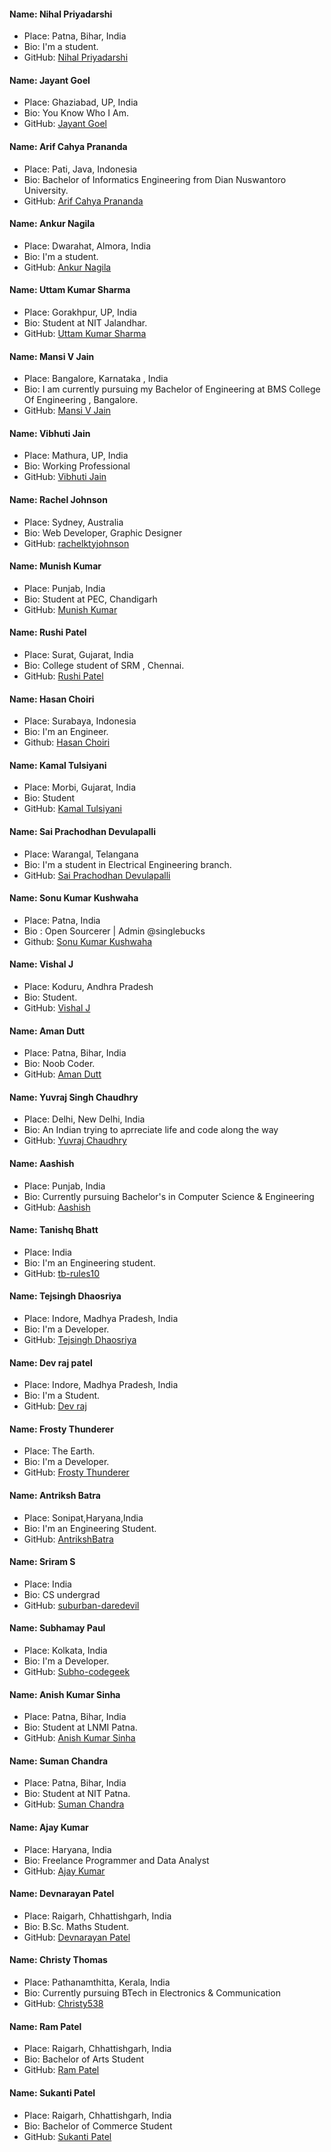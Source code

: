 #### Name: Nihal Priyadarshi
- Place: Patna, Bihar, India
- Bio: I'm a student.
- GitHub: [Nihal Priyadarshi](https://github.com/Nihal-Priyadarshi)


#### Name: Jayant Goel
- Place: Ghaziabad, UP, India
- Bio: You Know Who I Am.
- GitHub: [Jayant Goel](https://github.com/JayantGoel001)


#### Name: Arif Cahya Prananda
- Place: Pati, Java, Indonesia
- Bio: Bachelor of Informatics Engineering from Dian Nuswantoro University.
- GitHub: [Arif Cahya Prananda](https://github.com/boscahya)


#### Name: Ankur Nagila
- Place: Dwarahat, Almora, India
- Bio: I'm a student.
- GitHub: [Ankur Nagila](https://github.com/ANkurNagila)


#### Name: Uttam Kumar Sharma
- Place: Gorakhpur, UP, India
- Bio: Student at NIT Jalandhar.
- GitHub: [Uttam Kumar Sharma](https://github.com/uttams237)


#### Name: Mansi V Jain
- Place: Bangalore, Karnataka , India
- Bio: I am currently pursuing my Bachelor of Engineering at BMS College Of Engineering , Bangalore.
- GitHub: [Mansi V Jain](https://github.com/Mansivjain00)


#### Name: Vibhuti Jain
- Place: Mathura, UP, India
- Bio: Working Professional
- GitHub: [Vibhuti Jain](https://github.com/vibhuvj27)


#### Name: Rachel Johnson
- Place: Sydney, Australia
- Bio: Web Developer, Graphic Designer
- GitHub: [rachelktyjohnson](https://github.com/rachelktyjohnson)


#### Name: Munish Kumar
- Place: Punjab, India
- Bio: Student at PEC, Chandigarh
- GitHub: [Munish Kumar](https://github.com/munish0838)


#### Name: Rushi Patel
- Place: Surat, Gujarat, India
- Bio: College student of SRM , Chennai.
- GitHub: [Rushi Patel](https://github.com/Developer-R-7)


#### Name: Hasan Choiri
- Place: Surabaya, Indonesia
- Bio: I'm an Engineer.
- Github: [Hasan Choiri](https://github.com/hasancho)


#### Name: Kamal Tulsiyani
- Place: Morbi, Gujarat, India
- Bio: Student
- GitHub: [Kamal Tulsiyani](https://github.com/kamalrt11)


#### Name: Sai Prachodhan Devulapalli
- Place: Warangal, Telangana
- Bio: I'm a student in Electrical Engineering branch.
- GitHub: [Sai Prachodhan Devulapalli](https://github.com/devulapallisai)


#### Name: Sonu Kumar Kushwaha
- Place: Patna, India
- Bio : Open Sourcerer | Admin @singlebucks
- Github: [Sonu Kumar Kushwaha](https://github.com/flyingsonu122)


#### Name: Vishal J
- Place: Koduru, Andhra Pradesh
- Bio: Student.
- GitHub: [Vishal J](https://github.com/varhacks)


#### Name: Aman Dutt
- Place: Patna, Bihar, India
- Bio: Noob Coder.
- GitHub: [Aman Dutt](https://github.com/adgamerx)


#### Name: Yuvraj Singh Chaudhry
- Place: Delhi, New Delhi, India
- Bio: An Indian trying to aprreciate life and code along the way
- GitHub: [Yuvraj Chaudhry](https://github.com/yuvrajchaudhry)


#### Name: Aashish
- Place: Punjab, India
- Bio: Currently pursuing Bachelor's in Computer Science & Engineering
- GitHub: [Aashish](https://github.com/BrAwLeR001)


#### Name: Tanishq Bhatt
- Place: India
- Bio: I'm an Engineering student.
- GitHub: [tb-rules10](https://github.com/tb-rules10)


#### Name: Tejsingh Dhaosriya
- Place: Indore, Madhya Pradesh, India
- Bio: I'm a Developer.
- GitHub: [Tejsingh Dhaosriya](https://github.com/TejsinghDhaosriya)


#### Name: Dev raj patel
- Place: Indore, Madhya Pradesh, India
- Bio: I'm a Student.
- GitHub: [Dev raj](https://github.com/devrajpatel1006)


#### Name: Frosty Thunderer
- Place: The Earth.
- Bio: I'm a Developer.
- GitHub: [Frosty Thunderer](https://github.com/Frosty-Thunderer)


#### Name: Antriksh Batra
- Place: Sonipat,Haryana,India
- Bio: I'm an Engineering Student.
- GitHub: [AntrikshBatra](https://github.com/AntrikshBatra)


#### Name: Sriram S
- Place: India
- Bio: CS undergrad
- GitHub: [suburban-daredevil](https://github.com/suburban-daredevil)


#### Name: Subhamay Paul
- Place: Kolkata, India
- Bio: I'm a Developer.
- GitHub: [Subho-codegeek](https://github.com/Subho-codegeek)


#### Name: Anish Kumar Sinha
- Place: Patna, Bihar, India
- Bio: Student at LNMI Patna.
- GitHub: [Anish Kumar Sinha](https://github.com/SinhaAnishKumar)


#### Name: Suman Chandra
- Place: Patna, Bihar, India
- Bio: Student at NIT Patna.
- GitHub: [Suman Chandra](https://github.com/sumannitp)


#### Name: Ajay Kumar
- Place: Haryana, India
- Bio: Freelance Programmer and Data Analyst
- GitHub: [Ajay Kumar](https://github.com/Join2AJ)


#### Name: Devnarayan Patel
- Place: Raigarh, Chhattishgarh, India
- Bio: B.Sc. Maths Student.
- GitHub: [Devnarayan Patel](https://github.com/devnarayanp02)


#### Name: Christy Thomas
- Place: Pathanamthitta, Kerala, India
- Bio: Currently pursuing BTech in Electronics & Communication
- GitHub: [Christy538](https://github.com/Christy538)


#### Name: Ram Patel
- Place: Raigarh, Chhattishgarh, India
- Bio: Bachelor of Arts Student
- GitHub: [Ram Patel](https://github.com/Ramptl)



#### Name: Sukanti Patel
- Place: Raigarh, Chhattishgarh, India
- Bio: Bachelor of Commerce Student
- GitHub: [Sukanti Patel](https://github.com/sukantipatel)

